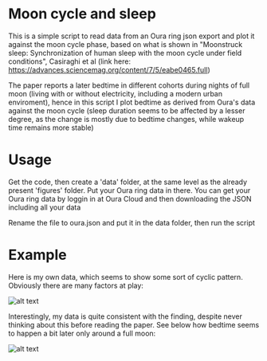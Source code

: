 # Moon cycle and sleep

This is a simple script to read data from an Oura ring json export and plot it against the moon cycle phase, based on what is shown in "Moonstruck sleep: Synchronization of human sleep with the moon cycle under field conditions", Casiraghi et al (link here: https://advances.sciencemag.org/content/7/5/eabe0465.full)

The paper reports a later bedtime in different cohorts during nights of full moon (living with or without electricity, including a modern urban enviroment), hence in this script I plot bedtime as derived from Oura's data against the moon cycle (sleep duration seems to be affected by a lesser degree, as the change is mostly due to bedtime changes, while wakeup time remains more stable)

# Usage
Get the code, then create a 'data' folder, at the same level as the already present 'figures' folder. Put your Oura ring data in there. You can get your Oura ring data by loggin in at Oura Cloud and then downloading the JSON including all your data

Rename the file to oura.json and put it in the data folder, then run the script
 
# Example
Here is my own data, which seems to show some sort of cyclic pattern. Obviously there are many factors at play:

![alt text](https://www.marcoaltini.com/uploads/1/3/2/3/13234002/screenshot-2021-01-28-at-15-23-30_orig.png)

Interestingly, my data is quite consistent with the finding, despite never thinking about this before reading the paper. See below how bedtime seems to happen a bit later only around a full moon:

![alt text](https://www.marcoaltini.com/uploads/1/3/2/3/13234002/screenshot-2021-01-28-at-15-23-20_orig.png)

